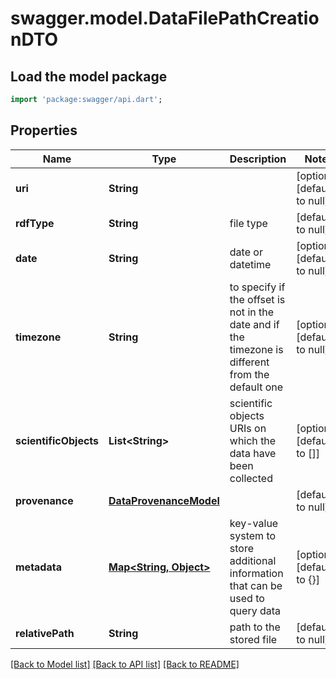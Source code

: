 # swagger.model.DataFilePathCreationDTO

## Load the model package
```dart
import 'package:swagger/api.dart';
```

## Properties
Name | Type | Description | Notes
------------ | ------------- | ------------- | -------------
**uri** | **String** |  | [optional] [default to null]
**rdfType** | **String** | file type | [default to null]
**date** | **String** | date or datetime | [optional] [default to null]
**timezone** | **String** | to specify if the offset is not in the date and if the timezone is different from the default one | [optional] [default to null]
**scientificObjects** | **List&lt;String&gt;** | scientific objects URIs on which the data have been collected | [optional] [default to []]
**provenance** | [**DataProvenanceModel**](DataProvenanceModel.md) |  | [default to null]
**metadata** | [**Map&lt;String, Object&gt;**](Object.md) | key-value system to store additional information that can be used to query data | [optional] [default to {}]
**relativePath** | **String** | path to the stored file | [default to null]

[[Back to Model list]](../README.md#documentation-for-models) [[Back to API list]](../README.md#documentation-for-api-endpoints) [[Back to README]](../README.md)


